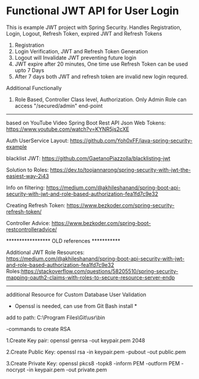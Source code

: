 # Functional JWT API for User Login
This is example JWT project with Spring Security. Handles Registration, Login, Logout, Refresh Token, expired JWT and Refresh Tokens

1. Registration
2. Login Verification, JWT and Refresh Token Generation
3. Logout will Invalidate JWT preventing future login
4. JWT expire after 20 minutes, One time use Refresh Token can be used upto 7 Days
5. After 7 days both JWT and refresh token are invalid new login requred. 

Additional Functionally 
1. Role Based, Controller Class level, Authorization. Only Admin Role can access "/secured/admin" end-point


***********

based on YouTube Video Spring Boot Rest API Json Web Tokens: 
https://www.youtube.com/watch?v=KYNR5js2cXE

Auth UserService Layout:
https://github.com/Yoh0xFF/java-spring-security-example

blacklist JWT:
https://github.com/GaetanoPiazzolla/blacklisting-jwt

Solution to Roles: https://dev.to/toojannarong/spring-security-with-jwt-the-easiest-way-2i43

Info on filtering: https://medium.com/@akhileshanand/spring-boot-api-security-with-jwt-and-role-based-authorization-fea1fd7c9e32

Creating Refresh Token: https://www.bezkoder.com/spring-security-refresh-token/

Controller Advice: https://www.bezkoder.com/spring-boot-restcontrolleradvice/

***************** OLD references ***********


Additional JWT Role Resources:
https://medium.com/@akhileshanand/spring-boot-api-security-with-jwt-and-role-based-authorization-fea1fd7c9e32
Roles:https://stackoverflow.com/questions/58205510/spring-security-mapping-oauth2-claims-with-roles-to-secure-resource-server-endp


***********


additional Resource for Custom Database User Validation


* Openssl is needed, can use from Git Bash install *

add to path:
C:\Program Files\Git\usr\bin

-commands to create RSA

1.Create Key pair: 
openssl genrsa -out keypair.pem 2048 

2.Create Public Key: 
openssl rsa -in keypair.pem -pubout -out public.pem

3.Create Private Key: 
openssl pkcs8 -topk8 -inform PEM -outform PEM -nocrypt -in keypair.pem -out private.pem
